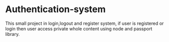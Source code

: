 # Authentication-system
This small project in login,logout and register system, if user is registered or login then user access private whole content using node and passport library.
